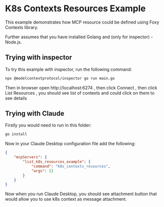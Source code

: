 # K8s Contexts Resources Example

This example demonstrates how MCP resource could be defined using Foxy Contexts library.

Further assumes that you have installed Golang and (only for inspector) - Node.js.

## Trying with inspector 

To try this example with inspector, run the following command:

```bash
npx @modelcontextprotocol/inspector go run main.go
```

Then in browser open http://localhost:6274
, then click Connect
, then click List Resources
, you should see list of contexts and could click on them to see details

## Trying with Claude

Firstly you would need to run in this folder:

```bash
go install
```

Now in your Claude Desktop configuration file add the following:

```json
{
    "mcpServers": {
        "list_k8s_resources_example": {
            "command": "k8s_contexts_resources",
            "args": []
        }
    }
}
```

Now when you run Claude Desktop, you should see attachment button that would allow you to use k8s context as message attachment.

